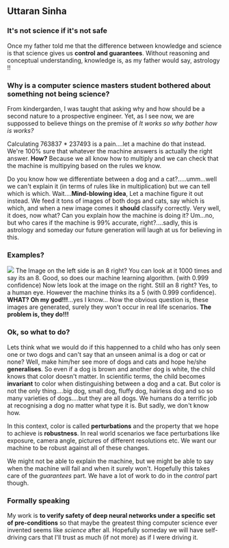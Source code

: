 ﻿## Uttaran Sinha
### It's not science if it's not safe

Once my father told me that the difference between knowledge and science is that science gives us **control and guarantees**. Without reasoning and conceptual understanding, knowledge is, as my father would say, astrology !!

### Why is a computer science masters student bothered about something not being science?

From kindergarden, I was taught that asking why and how should be a second nature to  a prospective engineer. Yet, as I see now, we are suppossed to believe things on the premise of *It works so why bother how is works?*

Calculating 763837 * 237493 is a pain....let a machine do that instead. We're 100% sure that whatever the machine answers is actually the right answer. **How?** Because we all know how to multiply and we can check that the machine is multipying based on the rules we know.

Do you know how we differentiate between a dog and a cat?.....umm...well we can't explain it (in terms of rules like in multiplication) but we can tell which is which. 
Wait....**Mind-blowing idea**, Let a machine figure it out instead. We feed it tons of images of both dogs and cats, say which is which, and when a new image comes it **should** classify correctly.
 Very well, it does, now what? Can you explain how the machine is doing it?
Um...no, but who cares if the machine is 99% accurate, right?....sadly, this is astrology and someday our future generation will laugh at us for believing in this.

### Examples?
![](https://camo.githubusercontent.com/a0bdf77aee0dad32f0ad545d79768fd7d80ddff5/687474703a2f2f692e696d6775722e636f6d2f52565a645a4f682e6a7067)
The Image on the left side is an 8 right? You can look at it 1000 times and say its an 8. Good, so does our machine learning algorithm. (with 0.999 confidence)
Now lets look at the image on the right. Still an 8 right? Yes, to a human eye. However the machine thinks its a 5 (with 0.999 confidence). 
**WHAT? Oh my god!!!**...yes I know...
Now the obvious question is, these images are generated, surely they won't occur in real life scenarios.
**The problem is, they do!!!**
 
### Ok, so what to do?
Lets think what we would do if this happenned to a child who has only seen one or two dogs and can't say that an unseen animal is a dog or cat or none?
Well, make him/her see more of dogs and cats and hope he/she **generalises**. So even if a dog is brown and another dog is white, the child knows that color doesn't matter. In scientific terms, the child becomes **invariant** to color when distinguishing between a dog and a cat.
But color is not the only thing....big dog, small dog, fluffy dog, hairless dog and so so many varieties of dogs....but they are all dogs.
We humans do a terrific job at recognising a dog no matter what type it is. But sadly, we don't know how.

In this context, color is called **perturbations** and the property that we hope to achieve is **robustness**.
In real world scenarios we face perturbations like exposure, camera angle, pictures of different resolutions etc. We want our machine to be robust against all of these changes.

We might not be able to explain the machine, but we might be able to say when the machine will fail and when it surely won't. Hopefully this takes care of the *guarantees* part. We have a lot of work to do in the *control* part though.
### Formally speaking

My work is **to verify safety of deep neural networks under a specific set of pre-conditions** so that maybe the greatest thing computer science ever invented seems like *science* after all.
Hopefully someday we will have self-driving cars that I'll trust as much (if not more) as if I were driving it.
